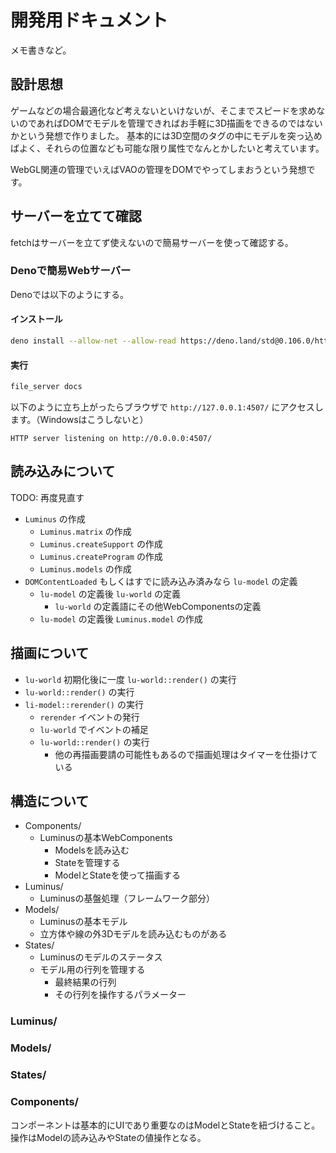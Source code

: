 # 開発用ドキュメント

メモ書きなど。

## 設計思想

ゲームなどの場合最適化など考えないといけないが、そこまでスピードを求めないのであればDOMでモデルを管理できればお手軽に3D描画をできるのではないかという発想で作りました。
基本的には3D空間のタグの中にモデルを突っ込めばよく、それらの位置なども可能な限り属性でなんとかしたいと考えています。

WebGL関連の管理でいえばVAOの管理をDOMでやってしまおうという発想です。

## サーバーを立てて確認

fetchはサーバーを立てず使えないので簡易サーバーを使って確認する。

### Denoで簡易Webサーバー

Denoでは以下のようにする。

#### インストール

```sh
deno install --allow-net --allow-read https://deno.land/std@0.106.0/http/file_server.ts
```

#### 実行

```sh
file_server docs
```

以下のように立ち上がったらブラウザで `http://127.0.0.1:4507/` にアクセスします。（Windowsはこうしないと）

```
HTTP server listening on http://0.0.0.0:4507/
```

## 読み込みについて

TODO: 再度見直す
* `Luminus` の作成
  * `Luminus.matrix` の作成
  * `Luminus.createSupport` の作成
  * `Luminus.createProgram` の作成
  * `Luminus.models` の作成
* `DOMContentLoaded` もしくはすでに読み込み済みなら `lu-model` の定義
  * `lu-model` の定義後 `lu-world` の定義
    * `lu-world` の定義語にその他WebComponentsの定義
  * `lu-model` の定義後 `Luminus.model` の作成

## 描画について

* `lu-world` 初期化後に一度 `lu-world::render()` の実行
* `lu-world::render()` の実行
* `li-model::rerender()` の実行
  * `rerender` イベントの発行
  * `lu-world` でイベントの補足
  * `lu-world::render()` の実行
    * 他の再描画要請の可能性もあるので描画処理はタイマーを仕掛けている

## 構造について

* Components/
  * Luminusの基本WebComponents
    * Modelsを読み込む
    * Stateを管理する
    * ModelとStateを使って描画する
* Luminus/
  * Luminusの基盤処理（フレームワーク部分）
* Models/
  * Luminusの基本モデル
  * 立方体や線の外3Dモデルを読み込むものがある
* States/
  * Luminusのモデルのステータス
  * モデル用の行列を管理する
    * 最終結果の行列
    * その行列を操作するパラメーター

### Luminus/

### Models/

### States/

### Components/

コンポーネントは基本的にUIであり重要なのはModelとStateを紐づけること。
操作はModelの読み込みやStateの値操作となる。
